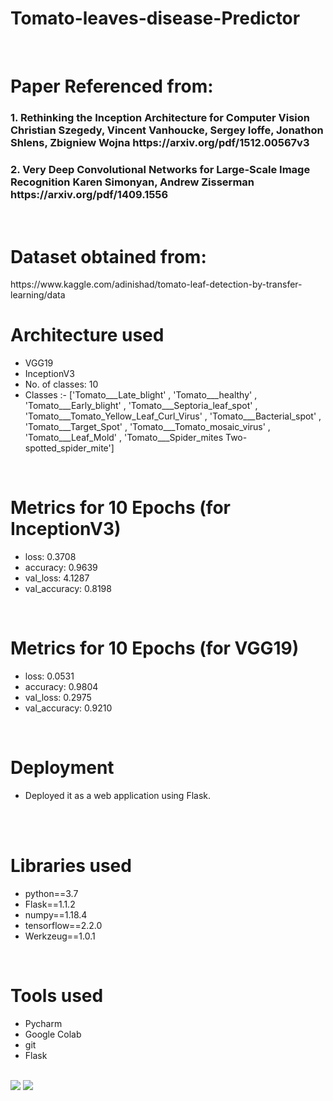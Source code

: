 <h1>Tomato-leaves-disease-Predictor</h1>
   <br> 
   
  <h1>Paper Referenced from:</h1>
 <h3>1. Rethinking the Inception Architecture for Computer Vision
Christian Szegedy, Vincent Vanhoucke, Sergey Ioffe, Jonathon Shlens, Zbigniew Wojna https://arxiv.org/pdf/1512.00567v3</h3>
  <h3>2. Very Deep Convolutional Networks for Large-Scale Image Recognition
Karen Simonyan, Andrew Zisserman https://arxiv.org/pdf/1409.1556</h3>  <br> 
  
   <h1> Dataset obtained from:   </h1>   
   https://www.kaggle.com/adinishad/tomato-leaf-detection-by-transfer-learning/data
     <br> 
  <h1> Architecture used</h1>
 <p title=Architecture used>  
<ul>
<li>VGG19</li>
  <li>InceptionV3</li>
<li> No. of classes: 10</li>
<li>Classes :-  ['Tomato___Late_blight' , 'Tomato___healthy' , 'Tomato___Early_blight' , 'Tomato___Septoria_leaf_spot' , 'Tomato___Tomato_Yellow_Leaf_Curl_Virus' , 
'Tomato___Bacterial_spot' , 'Tomato___Target_Spot' , 'Tomato___Tomato_mosaic_virus' , 'Tomato___Leaf_Mold' , 'Tomato___Spider_mites Two-spotted_spider_mite']</li>
  </ul> </p>  
 <br> 
 
  <h1> Metrics for 10 Epochs (for InceptionV3) </h1>
 <p title= Metrics for 10 Epochs in IneptionV3 >  
<ul>
  
<li>loss: 0.3708</li>  
<li>accuracy: 0.9639</li>
  <li>val_loss: 4.1287</li>
<li>val_accuracy: 0.8198</li>
  </ul> </p>  
 <br> 
 
 <h1> Metrics for 10 Epochs (for VGG19) </h1>
 <p title= Metrics for 10 Epochs in VGG19 >  
<ul>
  
<li>loss: 0.0531</li>  
<li>accuracy: 0.9804</li>
  <li>val_loss: 0.2975</li>
<li>val_accuracy: 0.9210</li>
  </ul></p>  
 <br> 
 
 
 
 <h1>Deployment</h1> 
<p title=Deployment>  
<ul>
<li>Deployed it as a web application using Flask.</li>
<!-- <li> I didn't add much because of github limits to storage.</li> -->
 </ul> </p> 
 <br> 
  
   <br> 
 <h1> Libraries used</h1>
 <p title=Libraries used>  
<ul>
 <li>python==3.7</li>
<li>Flask==1.1.2</li>
<li>numpy==1.18.4</li>
 <li>tensorflow==2.2.0</li>
<li>Werkzeug==1.0.1</li>  
</ul> </p> 
  <br>  
 
  <h1> Tools used</h1>
 <p title=Tools used>  
<ul>
<li>Pycharm</li>
<li>Google Colab</li>
<li>git</li>
<li>Flask</li>
<!-- <li>Visual Studio</li> -->
</ul> </p> 
  <br> 

<img src="https://i.ibb.co/JnMG6BG/Screenshot-2021-11-06-151905.jpg"> 
<img src="https://i.ibb.co/61qSfQJ/Screenshot-2021-11-06-152022.jpg"> 
</ul>
</p>
<br>  
<br>  
<br>  
<br>  
